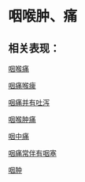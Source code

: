# 咽喉肿、痛## 相关表现：[咽喉痛](https://zuoye.gmzyh.com/search?key=咽喉痛)[咽痛喉痺](https://zuoye.gmzyh.com/search?key=咽痛喉痺)[咽痛并有吐泻](https://zuoye.gmzyh.com/search?key=咽痛并有吐泻)[咽喉肿痛](https://zuoye.gmzyh.com/search?key=咽喉肿痛)[咽中痛](https://zuoye.gmzyh.com/search?key=咽中痛)[咽痛常伴有咽塞](https://zuoye.gmzyh.com/search?key=咽痛常伴有咽塞)[咽肿](https://zuoye.gmzyh.com/search?key=咽肿)